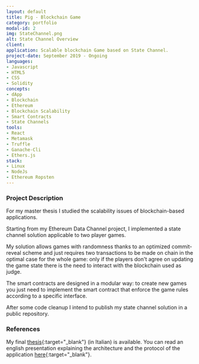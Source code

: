 ```yaml
---
layout: default
title: Pig - Blockchain Game
category: portfolio
modal-id: 2
img: StateChannel.png
alt: State Channel Overview
client: 
application: Scalable blockchain Game based on State Channel.
project-date: September 2019 - Ongoing
languages:
- Javascript
- HTML5
- CSS
- Solidity
concepts:
- dApp
- Blockchain
- Ethereum
- Blockchain Scalability
- Smart Contracts
- State Channels
tools:
- React
- Metamask
- Truffle
- Ganache-Cli
- Ethers.js
stack:
- Linux
- NodeJs
- Ethereum Ropsten
---
```


### Project Description

For my master thesis I studied the scalability issues of blockchain-based applications. 

Starting from my Ethereum Data Channel project, I implemented a state channel solution applicable to two player games.

My solution allows games with randomness thanks to an optimized commit-reveal scheme and just requires two transactions to be made on chain in the optimal case for the whole game: only if the players don't agree on updating the game state there is the need to interact with the blockchain used as judge.

The smart contracts are designed in a modular way: to create new games you just need to implement the smart contract that enforce the game rules according to a specific interface.

After some code cleanup I intend to publish my state channel solution in a public repository.

### References

My final [thesis](files/tesi_magistrale.pdf){:target="_blank"} (in Italian) is available.
You can read an english presentation explaining the architecture and the protocol of the application [here](https://docs.google.com/presentation/d/14uCsofm16Q8Hpu1BrzAid9nv-3Wl8dLwCC3Ablplvqw/edit?usp=sharing){:target="_blank"}.
